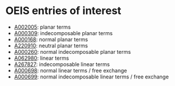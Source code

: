 # OEIS entries of interest

* [A002005](https://oeis.org/A002005): planar terms
* [A000309](https://oeis.org/A000309): indecomposable planar terms
* [A000168](https://oeis.org/A000168): normal planar terms
* [A220910](https://oeis.org/A220910): neutral planar terms
* [A000260](https://oeis.org/A000260): normal indecomposable planar terms
* [A062980](https://oeis.org/A062980): linear terms
* [A267827](https://oeis.org/A267827): indecomposable linear terms
* [A000698](https://oeis.org/A000698): normal linear terms / free exchange
* [A000699](https://oeis.org/A000699): normal indecomposable linear terms / free exchange
